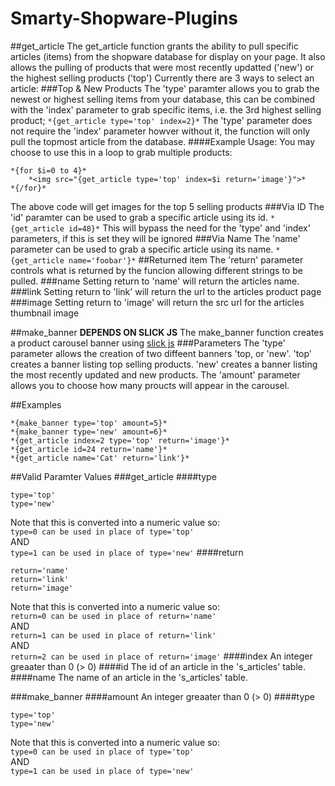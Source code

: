 # Smarty-Shopware-Plugins
##get_article
The get_article function grants the ability to pull specific articles (items) from the shopware database for display on your page. It also allows the pulling of products that were most recently updatted ('new') or the highest selling products ('top')
Currently there are 3 ways to select an article:
###Top & New Products
The 'type' paramter allows you to grab the newest or highest selling items from your database, this can be combined with the 'index' parameter to grab specific items, i.e. the 3rd highest selling product;
```*{get_article type='top' index=2}*```
The 'type' parameter does not require the 'index' parameter howver without it, the function will only pull the topmost article from the database.
####Example Usage:
You may choose to use this in a loop to grab multiple products:
```
*{for $i=0 to 4}*
    *<img src="{get_article type='top' index=$i return='image'}">*
*{/for}*
```
The above code will get images for the top 5 selling products
###Via ID
The 'id' paramter can be used to grab a specific article using its id.
```*{get_article id=48}*```
This will bypass the need for the 'type' and 'index' parameters, if this is set they will be ignored
###Via Name
The 'name' parameter can be used to grab a specific article using its name.
```*{get_article name='foobar'}*```
##Returned item
The 'return' parameter controls what is returned by the funcion allowing different strings to be pulled.
###name
Setting return to 'name' will return the articles name.
###link
Setting return to 'link' will return the url to the articles product page
###image
Setting return to 'image' will return the src url for the articles thumbnail image

##make_banner
**DEPENDS ON SLICK JS**
The make_banner function creates a product carousel banner using [slick js](http://kenwheeler.github.io/slick/)
###Parameters
The 'type' parameter allows the creation of two diffeent banners 'top, or 'new'. 'top' creates a banner listing top selling products. 'new' creates a banner listing the most recently updated and new products.
The 'amount' parameter allows you to choose how many proucts will appear in the carousel.

##Examples
```
*{make_banner type='top' amount=5}*
*{make_banner type='new' amount=6}*
*{get_article index=2 type='top' return='image'}*
*{get_article id=24 return='name'}*
*{get_article name='Cat' return='link'}*
```

##Valid Paramter Values
###get_article
####type
```
type='top'  
type='new'
```
Note that this is converted into a numeric value so:  
```type=0 can be used in place of type='top'```  
AND  
```type=1 can be used in place of type='new'```
####return
```
return='name'  
return='link'  
return='image'
```
Note that this is converted into a numeric value so:  
```return=0 can be used in place of return='name'```  
AND  
```return=1 can be used in place of return='link'```  
AND  
```return=2 can be used in place of return='image'```
####index
An integer greaater than 0 (> 0)
####id
The id of an article in the 's_articles' table.
####name
The name of an article in the 's_articles' table.

###make_banner
####amount
An integer greaater than 0 (> 0)
####type
```
type='top'  
type='new'
```
Note that this is converted into a numeric value so:  
```type=0 can be used in place of type='top'```  
AND  
```type=1 can be used in place of type='new'```  


